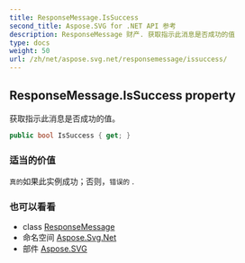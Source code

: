 ```yaml
---
title: ResponseMessage.IsSuccess
second_title: Aspose.SVG for .NET API 参考
description: ResponseMessage 财产. 获取指示此消息是否成功的值
type: docs
weight: 50
url: /zh/net/aspose.svg.net/responsemessage/issuccess/
---
```

## ResponseMessage.IsSuccess property

获取指示此消息是否成功的值。

```csharp
public bool IsSuccess { get; }
```

### 适当的价值

`真的`如果此实例成功；否则，`错误的` .

### 也可以看看

* class [ResponseMessage](../)
* 命名空间 [Aspose.Svg.Net](../../responsemessage/)
* 部件 [Aspose.SVG](../../../)


